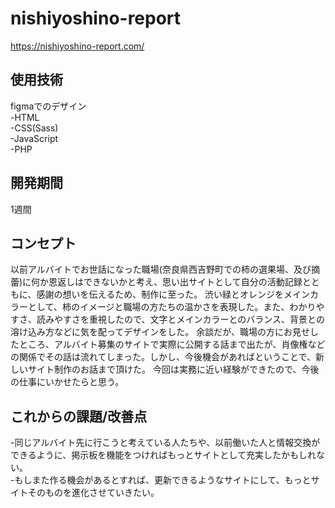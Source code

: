 # nishiyoshino-report
https://nishiyoshino-report.com/

## 使用技術
figmaでのデザイン
<br>-HTML
<br>-CSS(Sass)
<br>-JavaScript
<br>-PHP

## 開発期間
1週間

## コンセプト
以前アルバイトでお世話になった職場(奈良県西吉野町での柿の選果場、及び摘蕾)に何か恩返しはできないかと考え、思い出サイトとして自分の活動記録とともに、感謝の想いを伝えるため、制作に至った。
渋い緑とオレンジをメインカラーとして、柿のイメージと職場の方たちの温かさを表現した。また、わかりやすさ、読みやすさを重視したので、文字とメインカラーとのバランス、背景との溶け込み方などに気を配ってデザインをした。
余談だが、職場の方にお見せしたところ、アルバイト募集のサイトで実際に公開する話まで出たが、肖像権などの関係でその話は流れてしまった。しかし、今後機会があればということで、新しいサイト制作のお話まで頂けた。
今回は実務に近い経験ができたので、今後の仕事にいかせたらと思う。

## これからの課題/改善点
-同じアルバイト先に行こうと考えている人たちや、以前働いた人と情報交換ができるように、掲示板を機能をつければもっとサイトとして充実したかもしれない。
<br>-もしまた作る機会があるとすれば、更新できるようなサイトにして、もっとサイトそのものを進化させていきたい。


